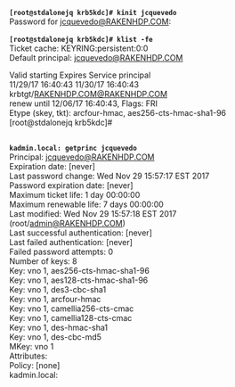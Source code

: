 <code><b>[root@stdalonejq krb5kdc]# kinit jcquevedo</b></code><br>
Password for jcquevedo@RAKENHDP.COM: <br>
<br>
<code><b>[root@stdalonejq krb5kdc]# klist -fe</b></code><br>
Ticket cache: KEYRING:persistent:0:0<br>
Default principal: jcquevedo@RAKENHDP.COM<br>

Valid starting     Expires            Service principal<br>
11/29/17 16:40:43  11/30/17 16:40:43  krbtgt/RAKENHDP.COM@RAKENHDP.COM<br>
	renew until 12/06/17 16:40:43, Flags: FRI<br>
	Etype (skey, tkt): arcfour-hmac, aes256-cts-hmac-sha1-96 <br>
[root@stdalonejq krb5kdc]# <br>
<br>

<code><b>kadmin.local:  getprinc jcquevedo</b></code><br>
Principal: jcquevedo@RAKENHDP.COM<br>
Expiration date: [never]<br>
Last password change: Wed Nov 29 15:57:17 EST 2017<br>
Password expiration date: [never]<br>
Maximum ticket life: 1 day 00:00:00<br>
Maximum renewable life: 7 days 00:00:00<br>
Last modified: Wed Nov 29 15:57:18 EST 2017 (root/admin@RAKENHDP.COM)<br>
Last successful authentication: [never]<br>
Last failed authentication: [never]<br>
Failed password attempts: 0<br>
Number of keys: 8<br>
Key: vno 1, aes256-cts-hmac-sha1-96<br>
Key: vno 1, aes128-cts-hmac-sha1-96<br>
Key: vno 1, des3-cbc-sha1<br>
Key: vno 1, arcfour-hmac<br>
Key: vno 1, camellia256-cts-cmac<br>
Key: vno 1, camellia128-cts-cmac<br>
Key: vno 1, des-hmac-sha1<br>
Key: vno 1, des-cbc-md5<br>
MKey: vno 1<br>
Attributes:<br>
Policy: [none]<br>
kadmin.local:  <br>


